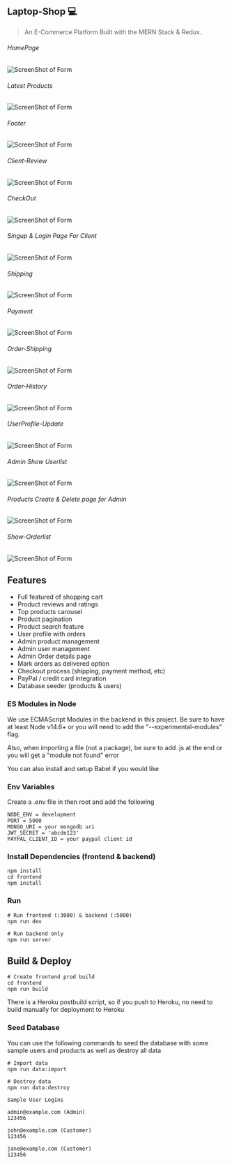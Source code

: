 ## Laptop-Shop 💻

> An E-Commerce Platform Built with the MERN Stack & Redux.





###### HomePage


![ScreenShot of Form](screenshots/a.png)




###### Latest Products
![ScreenShot of Form](screenshots/b.png)




###### Footer
![ScreenShot of Form](screenshots/c.png)





###### Client-Review
![ScreenShot of Form](screenshots/d.png)





###### CheckOut
![ScreenShot of Form](screenshots/e.png)






###### Singup & Login Page For Client
![ScreenShot of Form](screenshots/f.png)





###### Shipping
![ScreenShot of Form](screenshots/g.png)





###### Payment 
![ScreenShot of Form](screenshots/h.png)





###### Order-Shipping
![ScreenShot of Form](screenshots/i.png)




###### Order-History
![ScreenShot of Form](screenshots/j.png)




###### UserProfile-Update
![ScreenShot of Form](screenshots/k.png)




###### Admin Show Userlist
![ScreenShot of Form](screenshots/l.png)





###### Products Create & Delete page for Admin
![ScreenShot of Form](screenshots/m.png)





###### Show-Orderlist
![ScreenShot of Form](screenshots/n.png)
















## Features

- Full featured of shopping cart
- Product reviews and ratings
- Top products carousel
- Product pagination
- Product search feature
- User profile with orders
- Admin product management
- Admin user management
- Admin Order details page
- Mark orders as delivered option
- Checkout process (shipping, payment method, etc)
- PayPal / credit card integration
- Database seeder (products & users)




### ES Modules in Node

We use ECMAScript Modules in the backend in this project. Be sure to have at least Node v14.6+ or you will need to add the "--experimental-modules" flag.

Also, when importing a file (not a package), be sure to add .js at the end or you will get a "module not found" error

You can also install and setup Babel if you would like

### Env Variables

Create a .env file in then root and add the following

```
NODE_ENV = development
PORT = 5000
MONGO_URI = your mongodb uri
JWT_SECRET = 'abcde123'
PAYPAL_CLIENT_ID = your paypal client id
```

### Install Dependencies (frontend & backend)

```
npm install
cd frontend
npm install
```

### Run

```
# Run frontend (:3000) & backend (:5000)
npm run dev

# Run backend only
npm run server
```

## Build & Deploy

```
# Create frontend prod build
cd frontend
npm run build
```

There is a Heroku postbuild script, so if you push to Heroku, no need to build manually for deployment to Heroku

### Seed Database

You can use the following commands to seed the database with some sample users and products as well as destroy all data

```
# Import data
npm run data:import

# Destroy data
npm run data:destroy
```

```
Sample User Logins

admin@example.com (Admin)
123456

john@example.com (Customer)
123456

jane@example.com (Customer)
123456
```



